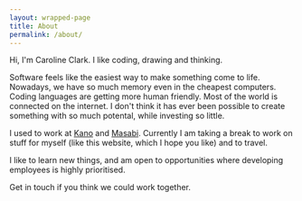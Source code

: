 ```yaml
---
layout: wrapped-page
title: About
permalink: /about/
---
```


Hi, I'm Caroline Clark. I like coding, drawing and thinking.

Software feels like the easiest way to make something come to life. Nowadays, we have so much memory even in the cheapest computers. Coding languages are getting more human friendly. Most of the world is connected on the internet. I don't think it has ever been possible to create something with so much potental, while investing so little.

I used to work at [Kano](http://www.kano.me) and [Masabi](http://www.masabi.com). Currently I am taking a break to work on stuff for myself (like this website, which I hope you like) and to travel.

I like to learn new things, and am open to opportunities where developing employees is highly prioritised.

Get in touch if you think we could work together.
